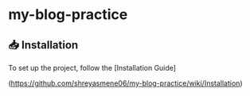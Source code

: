 # my-blog-practice
## 📥 Installation

To set up the project, follow the [Installation Guide]

(https://github.com/shreyasmene06/my-blog-practice/wiki/Installation)
